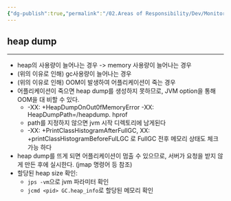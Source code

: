 ```yaml
---
{"dg-publish":true,"permalink":"/02.Areas of Responsibility/Dev/Monitoring & Incident/Heap dump/","tags":["dev","incident","thread","heap"],"noteIcon":""}
---
```


## heap dump
---
- heap의 사용량이 늘어나는 경우 -> memory 사용량이 늘어나는 경우
- (위의 이유로 인해) gc사용량이 늘어나는 경우
- (위의 이유로 인해) OOM이 발생하여 어플리케이션이 죽는 경우
- 어플리케이션이 죽으면 heap dump를 생성하지 못하므로, JVM option을 통해 OOM을 대 비할 수 있다.
	- -XX: +HeapDumpOnOut0fMemoryError -XX: HeapDumpPath=/heapdump. hprof
	- path를 지정하지 않으면 jvm 시작 디렉토리에 남게된다
	- -XX: +PrintClassHistogramAfterFullGC, XX: +printClassHistogramBeforeFulLGC 로 FullGC 전후 메모리 상태도 체크 가능 하다
- heap dump를 뜨게 되면 어플리케이션이 멈출 수 있으므로, 서버가 요청을 받지 않게 만든 후에 실시한다. (jmap 명령어 등 참조)
- 할당된 heap size 확인: 
	- `jps -vm`으로 jvm 파라미터 확인
	- `jcmd <pid> GC.heap_info`로 할당된 메모리 확인
